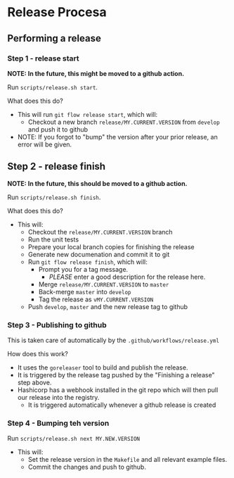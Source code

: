 # Release Procesa

## Performing a release

### Step 1 - release start

**NOTE: In the future, this might be moved to a github action.**

Run `scripts/release.sh start`.

What does this do?

  - This will run `git flow release start`, which will:
    - Checkout a new branch `release/MY.CURRENT.VERSION` from `develop` and push it to github
  - NOTE: If you forgot to "bump" the version after your prior release, an error will be given.

## Step 2 - release finish

**NOTE: In the future, this should be moved to a github action.**

Run `scripts/release.sh finish`.

What does this do?

  - This will:
    - Checkout the `release/MY.CURRENT.VERSION` branch
    - Run the unit tests
    - Prepare your local branch copies for finishing the release
    - Generate new documenation and commit it to git
    - Run `git flow release finish`, which will:
      - Prompt you for a tag message.
        - *PLEASE* enter a good description for the release here.
      - Merge `release/MY.CURRENT.VERSION` to `master`
      - Back-merge `master` into `develop`
      - Tag the release as `vMY.CURRENT.VERSION`
    - Push `develop`, `master` and the new release tag to github 

### Step 3 - Publishing to github

This is taken care of automatically by the `.github/workflows/release.yml`

How does this work?

  - It uses the `goreleaser` tool to build and publish the release.
  - It is triggered by the release tag pushed by the "Finishing a release" step above.
  - Hashicorp has a webhook installed in the git repo which will then pull our release into the registry.
    - It is triggered automatically whenever a github release is created

### Step 4 - Bumping teh version

Run `scripts/release.sh next MY.NEW.VERSION`

  - This will:
    - Set the release version in the `Makefile` and all relevant example files.
    - Commit the changes and push to github.

